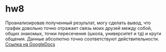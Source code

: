 # hw8
Проанализировав полученный результат, могу сделать вывод, что график довольно точно отражает связь моих друзей между собой, общих знакомых, точки пересечения (школа, университет и тд) и круги общения. Данные абсолютно точно соответствуют действительности.
[Ссылка на GoogleDocs](https://drive.google.com/file/d/1qdfff5Rlu-YctAfVTTT3NRT4Gy379DtY/view?usp=sharing)
